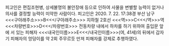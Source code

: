 피고인은 편집조현병, 상세불명의 불안장애 등으로 인하여 사물을 변별할 능력이 없거나 의사를 결정할 능력이 미약한 사람이다.
피고인은 2020. 7. 22. 17:38경 부산 남구 <<<구아래주소>>>B<<</구아래주소>>> 지하철 2호선 <<<역>>>C<<</역>>>역 <<<차량번호>>>D<<</차량번호>>> 전동차량 내에서 하차를 하기 위하여 출입문 앞에 서 있는 피해자 <<<내국인이름>>>E<<</내국인이름>>>(여, 41세)의 뒤에서 갑자기 피해자의 엉덩이를 약 2회 주무르듯 만져 피해자를 강제로 추행하였다.